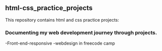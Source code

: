 ## html-css_practice_projects
This repository contains html and css practice projects:
### Documenting my web development journey through projects.

-Front-end-responsive -webdesign in freecode camp
